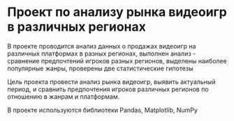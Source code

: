 #  Проект по анализу рынка видеоигр в различных регионах

В проекте проводится анализ данных о продажах видеоигр на различных платформах в разных регионах, выполнен анализ - сравнение предпочтений игроков разных регионов, выделены наиболее популярные жанры, проверены две статистические гипотезы

Цель проекта провести анализ рынка видеоигр, выявить актуальный период, и сравнить предпочтения игроков различных регионов по отношению в жанрам и платформам.

В проекте используются библиотеки Pandas, Matplotlib, NumPy
